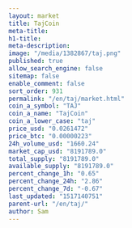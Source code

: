 ```yaml
---
layout: market
title: TajCoin
meta-title: 
h1-title: 
meta-description: 
image: "/media/1382867/taj.png"
published: true
allow_search_engine: false
sitemap: false
enable_comment: false
sort_order: 931
permalink: "/en/taj/market.html"
coin_a_symbol: "TAJ"
coin_a_name: "TajCoin"
coin_a_lower_case: "taj"
price_usd: "0.0261472"
price_btc: "0.00000223"
24h_volume_usd: "1660.24"
market_cap_usd: "8191789.0"
total_supply: "8191789.0"
available_supply: "8191789.0"
percent_change_1h: "0.65"
percent_change_24h: "2.86"
percent_change_7d: "-0.67"
last_updated: "1517140751"
parent-url: "/en/taj/"
author: Sam
---
```


